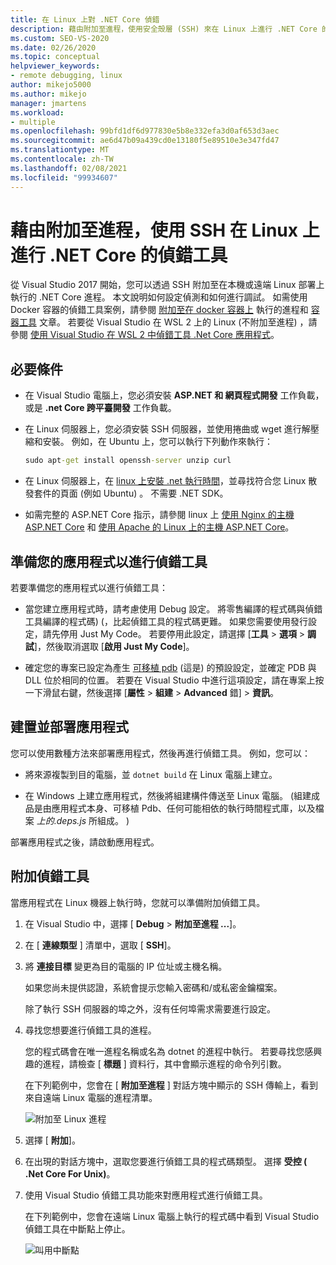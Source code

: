```yaml
---
title: 在 Linux 上對 .NET Core 偵錯
description: 藉由附加至進程，使用安全殼層 (SSH) 來在 Linux 上進行 .NET Core 的偵錯工具。 準備您的應用程式以進行偵錯工具。 建立並部署應用程式。 附加偵錯工具。
ms.custom: SEO-VS-2020
ms.date: 02/26/2020
ms.topic: conceptual
helpviewer_keywords:
- remote debugging, linux
author: mikejo5000
ms.author: mikejo
manager: jmartens
ms.workload:
- multiple
ms.openlocfilehash: 99bfd1df6d977830e5b8e332efa3d0af653d3aec
ms.sourcegitcommit: ae6d47b09a439cd0e13180f5e89510e3e347fd47
ms.translationtype: MT
ms.contentlocale: zh-TW
ms.lasthandoff: 02/08/2021
ms.locfileid: "99934607"
---
```

# <a name="debug-net-core-on-linux-using-ssh-by-attaching-to-a-process"></a>藉由附加至進程，使用 SSH 在 Linux 上進行 .NET Core 的偵錯工具

從 Visual Studio 2017 開始，您可以透過 SSH 附加至在本機或遠端 Linux 部署上執行的 .NET Core 進程。 本文說明如何設定偵測和如何進行調試。 如需使用 Docker 容器的偵錯工具案例，請參閱 [附加至在 docker 容器上](../debugger/attach-to-process-running-in-docker-container.md) 執行的進程和 [容器工具](../containers/edit-and-refresh.md) 文章。 若要從 Visual Studio 在 WSL 2 上的 Linux (不附加至進程) ，請參閱 [使用 Visual Studio 在 WSL 2 中偵錯工具 .Net Core 應用程式](../debugger/debug-dotnet-core-in-wsl-2.md)。

## <a name="prerequisites"></a>必要條件

- 在 Visual Studio 電腦上，您必須安裝 **ASP.NET 和 網頁程式開發** 工作負載，或是 **.net Core 跨平臺開發** 工作負載。

- 在 Linux 伺服器上，您必須安裝 SSH 伺服器，並使用捲曲或 wget 進行解壓縮和安裝。 例如，在 Ubuntu 上，您可以執行下列動作來執行：

  ``` cmd
  sudo apt-get install openssh-server unzip curl
  ```

- 在 Linux 伺服器上，在 [linux 上安裝 .net 執行時間](/dotnet/core/install/linux)，並尋找符合您 Linux 散發套件的頁面 (例如 Ubuntu) 。 不需要 .NET SDK。

- 如需完整的 ASP.NET Core 指示，請參閱 linux 上 [使用 Nginx 的主機 ASP.NET Core](/aspnet/core/host-and-deploy/linux-nginx) 和 [使用 Apache 的 Linux 上的主機 ASP.NET Core](/aspnet/core/host-and-deploy/linux-apache)。

## <a name="prepare-your-application-for-debugging"></a>準備您的應用程式以進行偵錯工具

若要準備您的應用程式以進行偵錯工具：

- 當您建立應用程式時，請考慮使用 Debug 設定。 將零售編譯的程式碼與偵錯工具編譯的程式碼)  (，比起偵錯工具的程式碼更難。 如果您需要使用發行設定，請先停用 Just My Code。 若要停用此設定，請選擇 [**工具**  >  **選項**  >  **調試**]，然後取消選取 [**啟用 Just My Code**]。

- 確定您的專案已設定為產生 [可移植 pdb](https://github.com/OmniSharp/omnisharp-vscode/wiki/Portable-PDBs) (這是) 的預設設定，並確定 PDB 與 DLL 位於相同的位置。 若要在 Visual Studio 中進行這項設定，請在專案上按一下滑鼠右鍵，然後選擇 [**屬性**  >  **組建**  >  **Advanced** 錯]  >  **資訊**。

## <a name="build-and-deploy-the-application"></a>建置並部署應用程式

您可以使用數種方法來部署應用程式，然後再進行偵錯工具。 例如，您可以：

- 將來源複製到目的電腦，並 ```dotnet build``` 在 Linux 電腦上建立。

- 在 Windows 上建立應用程式，然後將組建構件傳送至 Linux 電腦。  (組建成品是由應用程式本身、可移植 Pdb、任何可能相依的執行時間程式庫，以及檔案 *上的.deps.js* 所組成。 ) 

部署應用程式之後，請啟動應用程式。

## <a name="attach-the-debugger"></a>附加偵錯工具

當應用程式在 Linux 機器上執行時，您就可以準備附加偵錯工具。

1. 在 Visual Studio 中，選擇 [ **Debug**  >  **附加至進程 ...**]。

1. 在 [ **連線類型** ] 清單中，選取 [ **SSH**]。

1. 將 **連接目標** 變更為目的電腦的 IP 位址或主機名稱。

   如果您尚未提供認證，系統會提示您輸入密碼和/或私密金鑰檔案。

   除了執行 SSH 伺服器的埠之外，沒有任何埠需求需要進行設定。

1. 尋找您想要進行偵錯工具的進程。

   您的程式碼會在唯一進程名稱或名為 dotnet 的進程中執行。 若要尋找您感興趣的進程，請檢查 [ **標題** ] 資料行，其中會顯示進程的命令列引數。

   在下列範例中，您會在 [ **附加至進程** ] 對話方塊中顯示的 SSH 傳輸上，看到來自遠端 Linux 電腦的進程清單。

   ![附加至 Linux 進程](media/remote-debug-linux-over-ssh-attach.png)

1. 選擇 [ **附加**]。

1. 在出現的對話方塊中，選取您要進行偵錯工具的程式碼類型。 選擇 **受控 ( .Net Core For Unix)**。

1. 使用 Visual Studio 偵錯工具功能來對應用程式進行偵錯工具。

   在下列範例中，您會在遠端 Linux 電腦上執行的程式碼中看到 Visual Studio 偵錯工具在中斷點上停止。

   ![叫用中斷點](media/remote-debug-linux-over-ssh-hit-breakpoint.png)